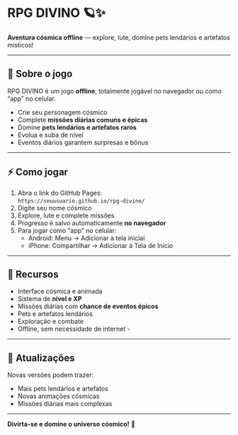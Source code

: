 # RPG DIVINO 🪐✨

**Aventura cósmica offline** — explore, lute, domine pets lendários e artefatos místicos!

---

## 🌌 Sobre o jogo

RPG DIVINO é um jogo **offline**, totalmente jogável no navegador ou como “app” no celular.  
- Crie seu personagem cósmico  
- Complete **missões diárias comuns e épicas**  
- Domine **pets lendários e artefatos raros**  
- Evolua e suba de nível
- Eventos diários garantem surpresas e bônus  

---

## ⚡ Como jogar

1. Abra o link do GitHub Pages:  
   `https://seuusuario.github.io/rpg-divino/`  
2. Digite seu nome cósmico  
3. Explore, lute e complete missões  
4. Progresso é salvo automaticamente **no navegador**  
5. Para jogar como “app” no celular:
   - Android: Menu → Adicionar à tela inicial  
   - iPhone: Compartilhar → Adicionar à Tela de Início  

---

## 🐾 Recursos

- Interface cósmica e animada  
- Sistema de **nível e XP**  
- Missões diárias com **chance de eventos épicos**  
- Pets e artefatos lendários  
- Exploração e combate  
- Offline, sem necessidade de internet -

---

## 🚀 Atualizações

Novas versões podem trazer:  
- Mais pets lendários e artefatos  
- Novas animações cósmicas  
- Missões diárias mais complexas  

---

**Divirta-se e domine o universo cósmico!** 🌠
